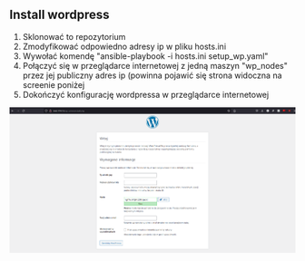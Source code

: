 ## Install wordpress

1. Sklonować to repozytorium
2. Zmodyfikować odpowiedno adresy ip w pliku hosts.ini
3. Wywołać komendę "ansible-playbook -i hosts.ini setup_wp.yaml"
4. Połączyć się w przeglądarce internetowej z jedną maszyn "wp_nodes" przez jej publiczny adres ip (powinna pojawić się strona widoczna na screenie poniżej
5. Dokończyć konfigurację wordpressa w przeglądarce internetowej

![screenshot](it_works.png "To działa!")
